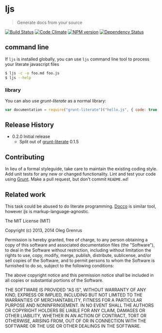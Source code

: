 # ljs

> Generate docs from your source

[![Build Status](https://travis-ci.org/phadej/grunt-literate.png)](https://travis-ci.org/phadej/ljs)
[![Code Climate](https://codeclimate.com/github/phadej/ljs.png)](https://codeclimate.com/github/phadej/ljs)
[![NPM version](https://badge.fury.io/js/ljs.png)](http://badge.fury.io/js/ljs)
[![Dependency Status](https://gemnasium.com/phadej/ljs.png)](https://gemnasium.com/phadej/ljs)

## command line

If `ljs` is installed globally,
you can use `ljs` command line tool to process your literate javascript files

```sh
$ ljs -c -o foo.md foo.js
$ ljs --help
```

### library

You can also use *grunt-literate* as a normal library:

```js
var documentation = require("grunt-literate")("hello.js", { code: true });
```


## Release History

- 0.2.0 Initial release
	- Split out of [grunt-literate](https://github.com/phadej/grunt-literate) 0.1.5

## Contributing

In lieu of a formal styleguide, take care to maintain the existing coding style.
Add unit tests for any new or changed functionality.
Lint and test your code using [Grunt](http://gruntjs.com/).
Make a pull request, but don't commit `README.md`!

## Related work

This task could be abused to do literate programming.
[Docco](http://jashkenas.github.io/docco/) is similar tool,
however *ljs* is markup-language-agnostic.


The MIT License (MIT)

Copyright (c) 2013, 2014 Oleg Grenrus

Permission is hereby granted, free of charge, to any person obtaining a copy
of this software and associated documentation files (the "Software"), to deal
in the Software without restriction, including without limitation the rights
to use, copy, modify, merge, publish, distribute, sublicense, and/or sell
copies of the Software, and to permit persons to whom the Software is
furnished to do so, subject to the following conditions:

The above copyright notice and this permission notice shall be included in
all copies or substantial portions of the Software.

THE SOFTWARE IS PROVIDED "AS IS", WITHOUT WARRANTY OF ANY KIND, EXPRESS OR
IMPLIED, INCLUDING BUT NOT LIMITED TO THE WARRANTIES OF MERCHANTABILITY,
FITNESS FOR A PARTICULAR PURPOSE AND NONINFRINGEMENT. IN NO EVENT SHALL THE
AUTHORS OR COPYRIGHT HOLDERS BE LIABLE FOR ANY CLAIM, DAMAGES OR OTHER
LIABILITY, WHETHER IN AN ACTION OF CONTRACT, TORT OR OTHERWISE, ARISING FROM,
OUT OF OR IN CONNECTION WITH THE SOFTWARE OR THE USE OR OTHER DEALINGS IN
THE SOFTWARE.
